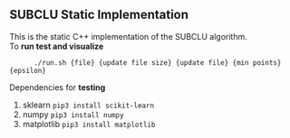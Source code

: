 ## SUBCLU Static Implementation

This is the static C++ implementation of the SUBCLU algorithm.  
To **run test and visualize**

```
      ./run.sh {file} {update file size} {update file} {min points} {epsilon}
```

Dependencies for **testing**

1. sklearn `pip3 install scikit-learn`
2. numpy `pip3 install numpy`
3. matplotlib `pip3 install matplotlib`
